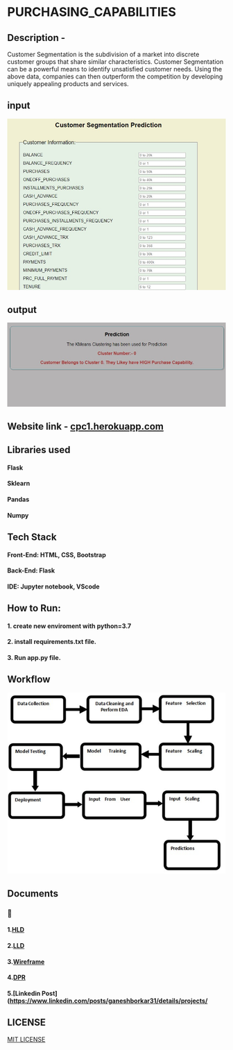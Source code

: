 # PURCHASING_CAPABILITIES

## Description - 
   Customer Segmentation is the subdivision of a market into discrete customer groups that share similar characteristics. Customer Segmentation can be a powerful means to identify unsatisfied customer needs. Using the above data, companies can then outperform the competition by developing uniquely appealing products and services.

## input
![alt tag](https://github.com/ganesh-borkar/PURCHASING_CAPABILITIES/blob/main/Screenshots/input.jpg)

## output
![alt tag](https://github.com/ganesh-borkar/PURCHASING_CAPABILITIES/blob/main/Screenshots/output.jpg)

## Website link - [cpc1.herokuapp.com](cpc1.herokuapp.com)

## Libraries used
#### Flask
#### Sklearn
#### Pandas
#### Numpy

## Tech Stack
#### Front-End: HTML, CSS, Bootstrap
#### Back-End: Flask
#### IDE: Jupyter notebook, VScode

## How to Run:
#### 1. create new enviroment with python=3.7
#### 2. install requirements.txt file.
#### 3. Run app.py file.

## Workflow
![alt tag](https://github.com/ganesh-borkar/PURCHASING_CAPABILITIES/blob/main/Screenshots/Architecture.jpg)

## Documents
### 📙 
#### 1.[HLD](https://github.com/ganesh-borkar/PURCHASING_CAPABILITIES/blob/main/Documents/High%20Level%20Design.pdf)
#### 2.[LLD](https://github.com/ganesh-borkar/PURCHASING_CAPABILITIES/blob/main/Documents/Low_Level_Design_.pdf)
#### 3.[Wireframe](https://github.com/ganesh-borkar/PURCHASING_CAPABILITIES/blob/main/Documents/wireframe.pdf)
#### 4.[DPR](https://github.com/ganesh-borkar/PURCHASING_CAPABILITIES/blob/main/Documents/DPR.pptx)
#### 5.[Linkedin Post](https://www.linkedin.com/posts/ganeshborkar31/details/projects/





## LICENSE
[MIT LICENSE](LICENSE)

